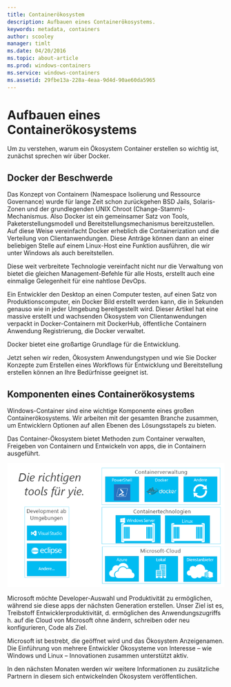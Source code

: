 ```yaml
---
title: Containerökosystem
description: Aufbauen eines Containerökosystems.
keywords: metadata, containers
author: scooley
manager: timlt
ms.date: 04/20/2016
ms.topic: about-article
ms.prod: windows-containers
ms.service: windows-containers
ms.assetid: 29fbe13a-228a-4eaa-9d4d-90ae60da5965
---
```


# Aufbauen eines Containerökosystems

Um zu verstehen, warum ein Ökosystem Container erstellen so wichtig ist, zunächst sprechen wir über Docker.

## Docker der Beschwerde

Das Konzept von Containern (Namespace Isolierung und Ressource Governance) wurde für lange Zeit schon zurückgehen BSD Jails, Solaris-Zonen und der grundlegenden UNIX Chroot (Change-Stamm)-Mechanismus.   Also Docker ist ein gemeinsamer Satz von Tools, Paketerstellungsmodell und Bereitstellungsmechanismus bereitzustellen.  Auf diese Weise vereinfacht Docker erheblich die Containerization und die Verteilung von Clientanwendungen.  Diese Anträge können dann an einer beliebigen Stelle auf einem Linux-Host eine Funktion ausführen, die wir unter Windows als auch bereitstellen.

Diese weit verbreitete Technologie vereinfacht nicht nur die Verwaltung von bietet die gleichen Management-Befehle für alle Hosts, erstellt auch eine einmalige Gelegenheit für eine nahtlose DevOps.

Ein Entwickler den Desktop an einen Computer testen, auf einen Satz von Produktionscomputer, ein Docker Bild erstellt werden kann, die in Sekunden genauso wie in jeder Umgebung bereitgestellt wird. Dieser Artikel hat eine massive erstellt und wachsenden Ökosystem von Clientanwendungen verpackt in Docker-Containern mit DockerHub, öffentliche Containern Anwendung Registrierung, die Docker verwaltet.

Docker bietet eine großartige Grundlage für die Entwicklung.

Jetzt sehen wir reden, Ökosystem Anwendungstypen und wie Sie Docker Konzepte zum Erstellen eines Workflows für Entwicklung und Bereitstellung erstellen können an Ihre Bedürfnisse geeignet ist.


## Komponenten eines Containerökosystems

Windows-Container sind eine wichtige Komponente eines großen Containerökosystems. Wir arbeiten mit der gesamten Branche zusammen, um Entwicklern Optionen auf allen Ebenen des Lösungsstapels zu bieten.

Das Container-Ökosystem bietet Methoden zum Container verwalten, Freigeben von Containern und Entwickeln von apps, die in Containern ausgeführt.

![](media/containerEcosystem.png)

Microsoft möchte Developer-Auswahl und Produktivität zu ermöglichen, während sie diese apps der nächsten Generation erstellen.  Unser Ziel ist es, Treibstoff Entwicklerproduktivität, d. ermöglichen des Anwendungszugriffs h. auf die Cloud von Microsoft ohne ändern, schreiben oder neu konfigurieren, Code als Ziel.

Microsoft ist bestrebt, die geöffnet wird und das Ökosystem Anzeigenamen.  Die Einführung von mehrere Entwickler Ökosysteme von Interesse – wie Windows und Linux – Innovationen zusammen unterstützt aktiv.

In den nächsten Monaten werden wir weitere Informationen zu zusätzliche Partnern in diesem sich entwickelnden Ökosystem veröffentlichen.


<!--HONumber=May16_HO3-->


